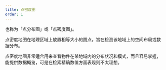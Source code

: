 ```yaml
---
title: 点密度图
order: 1
---
```


也称为「点分布图」或「点密度图」。

点密度地图在地理区域上放置相等大小的圆点，旨在检测该地域上的空间布局或数据分布。

点密度地图非常适合用来查看物件在某地域内的分布状况和模式，而且容易掌握，能提供数据概览，可是在检索精确数值方面表现则不太理想。
